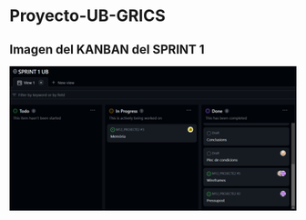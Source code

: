 # Proyecto-UB-GRICS

## Imagen del KANBAN del SPRINT 1

![KANBAN SPRINT-1](img/KANBAN%20SPRINT-1.png)
